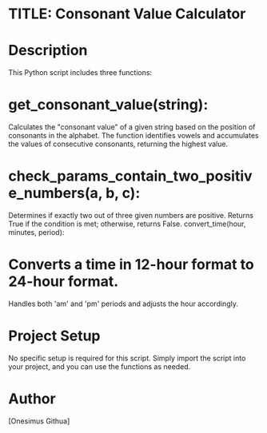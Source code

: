  # TITLE: Consonant Value Calculator

# Description
This Python script includes three functions:

# get_consonant_value(string):

Calculates the "consonant value" of a given string based on the position of consonants in the alphabet.
The function identifies vowels and accumulates the values of consecutive consonants, returning the highest value.
# check_params_contain_two_positive_numbers(a, b, c):

Determines if exactly two out of three given numbers are positive.
Returns True if the condition is met; otherwise, returns False.
convert_time(hour, minutes, period):

# Converts a time in 12-hour format to 24-hour format.
Handles both 'am' and 'pm' periods and adjusts the hour accordingly.

# Project Setup
No specific setup is required for this script. Simply import the script into your project, and you can use the functions as needed.

# Author
[Onesimus Githua]






